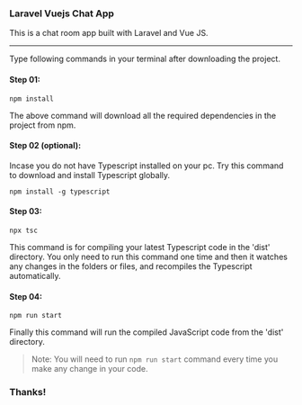 ### Laravel Vuejs Chat App
This is a chat room app built with Laravel and Vue JS.

------------


Type following commands in your terminal after downloading the project.

#### Step 01:
    npm install
The above command will download all the required dependencies in the project from npm.

#### Step 02 (optional):
Incase you do not have Typescript installed on your pc. Try this command to download and install Typescript globally.

    npm install -g typescript

#### Step 03:
    npx tsc
This command is for compiling your latest Typescript code in the 'dist' directory. You only need to run this command one time and then it watches any changes in the folders or files, and recompiles the Typescript automatically.


#### Step 04:
    npm run start

Finally this command will run the compiled JavaScript code from the 'dist' directory.

> Note:  You will need to run `npm run start` command every time you make any change in your code.





### Thanks!
